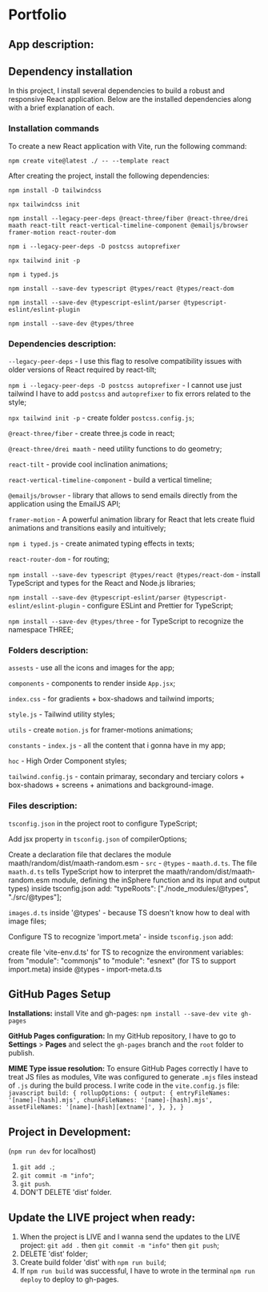 # Portfolio

## App description:

## Dependency installation

In this project, I install several dependencies to build a robust and responsive React application. Below are the installed dependencies along with a brief explanation of each.

### Installation commands

To create a new React application with Vite, run the following command:

`npm create vite@latest ./ -- --template react`

After creating the project, install the following dependencies:

`npm install -D tailwindcss`

`npx tailwindcss init`

`npm install --legacy-peer-deps @react-three/fiber @react-three/drei maath react-tilt react-vertical-timeline-component @emailjs/browser framer-motion react-router-dom`

`npm i --legacy-peer-deps -D postcss autoprefixer`

`npx tailwind init -p`

`npm i typed.js`

`npm install --save-dev typescript @types/react @types/react-dom`

`npm install --save-dev @typescript-eslint/parser @typescript-eslint/eslint-plugin`

`npm install --save-dev @types/three`

### Dependencies description:

`--legacy-peer-deps` - I use this flag to resolve compatibility issues with older versions of React required by react-tilt;

`npm i --legacy-peer-deps -D postcss autoprefixer` - I cannot use just tailwind I have to add `postcss` and `autoprefixer` to fix errors related to the style;

`npx tailwind init -p` - create folder `postcss.config.js`;

`@react-three/fiber` - create three.js code in react;

`@react-three/drei maath` - need utility functions to do geometry;

`react-tilt` - provide cool inclination animations;

`react-vertical-timeline-component` - build a vertical timeline;

`@emailjs/browser` - library that allows to send emails directly from the application using the EmailJS API;

`framer-motion` - A powerful animation library for React that lets create fluid animations and transitions easily and intuitively;

`npm i typed.js` - create animated typing effects in texts;

`react-router-dom` - for routing;

`npm install --save-dev typescript @types/react @types/react-dom` - install TypeScript and types for the React and Node.js libraries;

`npm install --save-dev @typescript-eslint/parser @typescript-eslint/eslint-plugin` - configure ESLint and Prettier for TypeScript;

`npm install --save-dev @types/three` - for TypeScript to recognize the namespace THREE;

### Folders description:

`assests` - use all the icons and images for the app;

`components` - components to render inside `App.jsx`;

`index.css` - for gradients + box-shadows and tailwind imports;

`style.js` - Tailwind utility styles;

`utils` - create `motion.js` for framer-motions animations;

`constants` - `index.js` - all the content that i gonna have in my app;

`hoc` - High Order Component styles;

`tailwind.config.js` - contain primaray, secondary and terciary colors + box-shadows + screens + animations and background-image.

### Files description:

`tsconfig.json` in the project root to configure TypeScript;

Add jsx property in `tsconfig.json` of compilerOptions;

Create a declaration file that declares the module maath/random/dist/maath-random.esm - `src` - `@types` - `maath.d.ts`.
The file `maath.d.ts` tells TypeScript how to interpret the maath/random/dist/maath-random.esm module, defining the inSphere function and its input and output types)
inside tsconfig.json add: "typeRoots": ["./node_modules/@types", "./src/@types"];

`images.d.ts` inside '@types' - because TS doesn't know how to deal with image files;

Configure TS to recognize 'import.meta' - inside `tsconfig.json` add:

create file 'vite-env.d.ts' for TS to recognize the environment variables:
from "module": "commonjs" to "module": "esnext" (for TS to support import.meta)
inside @types - import-meta.d.ts

## GitHub Pages Setup

**Installations:**
install Vite and gh-pages:
`npm install --save-dev vite gh-pages`

**GitHub Pages configuration:**
In my GitHub repository, I have to go to **Settings** > **Pages** and select the `gh-pages` branch and the `root` folder to publish.

**MIME Type issue resolution:**
To ensure GitHub Pages correctly I have to treat JS files as modules, Vite was configured to generate `.mjs` files instead of `.js` during the build process. I write code in the `vite.config.js` file:
`javascript
  build: {
    rollupOptions: {
      output: {
        entryFileNames: '[name]-[hash].mjs',
        chunkFileNames: '[name]-[hash].mjs',
        assetFileNames: '[name]-[hash][extname]',
      },
    },
  }
  `

## Project in Development:

(`npm run dev` for localhost)

1. `git add .`;
2. `git commit -m "info"`;
3. `git push`.
4. DON'T DELETE 'dist' folder.

## Update the LIVE project when ready:

1. When the project is LIVE and I wanna send the updates to the LIVE project: `git add .` then `git commit -m "info"` then `git push`;
2. DELETE 'dist' folder;
3. Create build folder 'dist' with `npm run build`;
4. If `npm run build` was successful, I have to wrote in the terminal `npm run deploy` to deploy to gh-pages.
